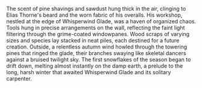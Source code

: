 The scent of pine shavings and sawdust hung thick in the air, clinging to Elias Thorne's beard and the worn fabric of his overalls.  His workshop, nestled at the edge of Whisperwind Glade, was a haven of organized chaos. Tools hung in precise arrangements on the wall, reflecting the faint light filtering through the grime-coated windowpanes. Wood scraps of varying sizes and species lay stacked in neat piles, each destined for a future creation. Outside, a relentless autumn wind howled through the towering pines that ringed the glade, their branches swaying like skeletal dancers against a bruised twilight sky. The first snowflakes of the season began to drift down, melting almost instantly on the damp earth, a prelude to the long, harsh winter that awaited Whisperwind Glade and its solitary carpenter.
